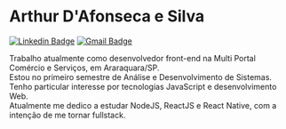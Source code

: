 # Arthur D'Afonseca e Silva

[![Linkedin Badge](https://img.shields.io/badge/-LinkedIn-blue?style=flat-square&logo=Linkedin&logoColor=white&link=https://www.linkedin.com/in/ronnyacacio/)](https://www.linkedin.com/in/arthur-d-afonseca-885757183/)
[![Gmail Badge](https://img.shields.io/badge/-Gmail-c14438?style=flat-square&logo=Gmail&logoColor=white&link=mailto:arthur.dafonseca89@gmail.com)](mailto:arthur.dafonseca89@gmail.com)

Trabalho atualmente como desenvolvedor front-end na Multi Portal Comércio e Serviços, em Araraquara/SP. </br>
Estou no primeiro semestre de Análise e Desenvolvimento de Sistemas. </br>
Tenho particular interesse por tecnologias JavaScript e desenvolvimento Web. </br>
Atualmente me dedico a estudar NodeJS, ReactJS e React Native, com a intenção de me tornar fullstack.
